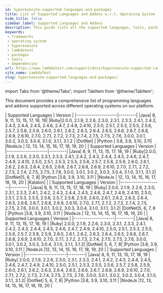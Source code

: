 ```yaml
---
id: hyperexecute-supported-languages-and-packages
title: List of Supported Languages and Addons w.r.t. Operating System
hide_title: false
sidebar_label: Supported Languages and Addons
description: This guide lists all the supported languages, tools, packages and frameworks along with their versions that are compatible with different supported operating system - windows, linux and macOS
keywords:
 - frameworks
 - operating system
 - hyperexecute
 - lambdatest
 - packages
 - tools
 - dependencies
url: https://www.lambdatest.com/support/docs/hyperexecute-supported-languages-and-packages/
site_name: LambdaTest
slug: hyperexecute-supported-languages-and-packages/
---
```


import Tabs from '@theme/Tabs';
import TabItem from '@theme/TabItem';

<script type="application/ld+json"
      dangerouslySetInnerHTML={{ __html: JSON.stringify({
       "@context": "https://schema.org",
        "@type": "BreadcrumbList",
        "itemListElement": [{
          "@type": "ListItem",
          "position": 1,
          "name": "Home",
          "item": "https://www.lambdatest.com"
        },{
          "@type": "ListItem",
          "position": 2,
          "name": "Support",
          "item": "https://www.lambdatest.com/support/docs/"
        },{
          "@type": "ListItem",
          "position": 3,
          "name": "Supported Languages and Addons ",
          "item": "https://www.lambdatest.com/support/docs/hyperexecute-supported-languages-and-packages/"
        }]
      })
    }}
></script>
This document provides a comprehensive list of programming languages and addons supported across different operating systems on our platform.

<Tabs className="docs__val">

<TabItem value="linux" label="Linux" default>
| Supported Languages | Version |
|---------------------|---------|
|Java| 8, 9, 11, 13, 15, 17, 18, 19|
|Ruby|2.0.0, 2.1.9, 2.2.6, 2.3.0, 2.3.1, 2.3.3, 2.4.1, 2.4.2, 2.4.3, 2.4.4, 2.4.5, 2.4.6, 2.4.7, 2.4.9, 2.4.10, 2.5.0, 2.5.1, 2.5.3, 2.5.5, 2.5.6, 2.5.7, 2.5.8, 2.5.9, 2.6.0, 2.6.1, 2.6.2, 2.6.3, 2.6.4, 2.6.5, 2.6.6, 2.6.7, 2.6.8, 2.6.9, 2.6.10, 2.7.0, 2.7.1, 2.7.2, 2.7.3, 2.7.4, 2.7.5, 2.7.5, 2.7.6, 3.0.0, 3.0.1, 3.0.2, 3.0.3, 3.0.4, 3.1.0, 3.1.1, 3.1.2 |
|DotNet| |
|Python | 3.8, 3.9, 3.10, 3.11|
|NodeJs | 12, 13, 14, 15, 16, 17, 18, 19, 20 |

</TabItem>

<TabItem value="windows" label="Windows" default>
    <Tabs className="docs__val">
        <TabItem value="win10" label="Windows 10" default>
            | Supported Languages | Version |
            |---------------------|---------|
            |Java| 8, 9, 11, 13, 15, 17, 18, 19 |
            |Ruby|2.0.0, 2.1.9, 2.2.6, 2.3.0, 2.3.1, 2.3.3, 2.4.1, 2.4.2, 2.4.3, 2.4.4, 2.4.5, 2.4.6, 2.4.7, 2.4.9, 2.4.10, 2.5.0, 2.5.1, 2.5.3, 2.5.5, 2.5.6, 2.5.7, 2.5.8, 2.5.9, 2.6.0, 2.6.1, 2.6.2, 2.6.3, 2.6.4, 2.6.5, 2.6.6, 2.6.7, 2.6.8, 2.6.9, 2.6.10, 2.7.0, 2.7.1, 2.7.2, 2.7.3, 2.7.4, 2.7.5, 2.7.5, 2.7.6, 3.0.0, 3.0.1, 3.0.2, 3.0.3, 3.0.4, 3.1.0, 3.1.1, 3.1.2|
            |DotNet|5, 6, 7, 8|
            |Python |3.8, 3.9, 3.10, 3.11 |
            |NodeJs | 12, 13, 14, 15, 16, 17, 18, 19, 20 |
            |Katalon| |
        </TabItem>
        <TabItem value="win11" label="Windows 11" default>
            | Supported Languages | Version |
            |---------------------|---------|
            |Java| 8, 9, 11, 13, 15, 17, 18, 19 |
            |Ruby| 2.0.0, 2.1.9, 2.2.6, 2.3.0, 2.3.1, 2.3.3, 2.4.1, 2.4.2, 2.4.3, 2.4.4, 2.4.5, 2.4.6, 2.4.7, 2.4.9, 2.4.10, 2.5.0, 2.5.1, 2.5.3, 2.5.5, 2.5.6, 2.5.7, 2.5.8, 2.5.9, 2.6.0, 2.6.1, 2.6.2, 2.6.3, 2.6.4, 2.6.5, 2.6.6, 2.6.7, 2.6.8, 2.6.9, 2.6.10, 2.7.0, 2.7.1, 2.7.2, 2.7.3, 2.7.4, 2.7.5, 2.7.5, 2.7.6, 3.0.0, 3.0.1, 3.0.2, 3.0.3, 3.0.4, 3.1.0, 3.1.1, 3.1.2|
            |DotNet|5, 6, 7, 8 |
            |Python |3.8, 3.9, 3.10, 3.11 |
            |NodeJs | 12, 13, 14, 15, 16, 17, 18, 19, 20 |
        </TabItem>
    </Tabs>
</TabItem>

<TabItem value="mac" label="macOS" default>
    <Tabs className="docs__val">
        <TabItem value="mac12" label="macOS 12" default>
            | Supported Languages | Version |
            |---------------------|---------|
            |Java| 8, 9, 11, 13, 15, 17, 18, 19 |
            |Ruby| 2.0.0, 2.1.9, 2.2.6, 2.3.0, 2.3.1, 2.3.3, 2.4.1, 2.4.2, 2.4.3, 2.4.4, 2.4.5, 2.4.6, 2.4.7, 2.4.9, 2.4.10, 2.5.0, 2.5.1, 2.5.3, 2.5.5, 2.5.6, 2.5.7, 2.5.8, 2.5.9, 2.6.0, 2.6.1, 2.6.2, 2.6.3, 2.6.4, 2.6.5, 2.6.6, 2.6.7, 2.6.8, 2.6.9, 2.6.10, 2.7.0, 2.7.1, 2.7.2, 2.7.3, 2.7.4, 2.7.5, 2.7.5, 2.7.6, 3.0.0, 3.0.1, 3.0.2, 3.0.3, 3.0.4, 3.1.0, 3.1.1, 3.1.2|
            |DotNet| 5, 6, 7, 8|
            |Python |3.8, 3.9, 3.10, 3.11  |
            |NodeJs |12, 13, 14, 15, 16, 17, 18, 19, 20 |
        </TabItem>
        <TabItem value="mac13" label="macOS 13" default>
            | Supported Languages | Version |
            |---------------------|---------|
            |Java| 8, 9, 11, 13, 15, 17, 18, 19 |
            |Ruby| 2.0.0, 2.1.9, 2.2.6, 2.3.0, 2.3.1, 2.3.3, 2.4.1, 2.4.2, 2.4.3, 2.4.4, 2.4.5, 2.4.6, 2.4.7, 2.4.9, 2.4.10, 2.5.0, 2.5.1, 2.5.3, 2.5.5, 2.5.6, 2.5.7, 2.5.8, 2.5.9, 2.6.0, 2.6.1, 2.6.2, 2.6.3, 2.6.4, 2.6.5, 2.6.6, 2.6.7, 2.6.8, 2.6.9, 2.6.10, 2.7.0, 2.7.1, 2.7.2, 2.7.3, 2.7.4, 2.7.5, 2.7.5, 2.7.6, 3.0.0, 3.0.1, 3.0.2, 3.0.3, 3.0.4, 3.1.0, 3.1.1, 3.1.2|
            |DotNet| 5, 6, 7, 8|
            |Python |3.8, 3.9, 3.10, 3.11  |
            |NodeJs |12, 13, 14, 15, 16, 17, 18, 19, 20 |
        </TabItem>
    </Tabs>
</TabItem>

</Tabs>